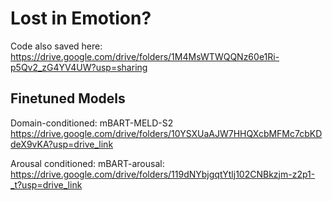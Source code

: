 # Lost in Emotion?

Code also saved here: https://drive.google.com/drive/folders/1M4MsWTWQQNz60e1Ri-p5Qv2_zG4YV4UW?usp=sharing

## Finetuned Models

Domain-conditioned: mBART-MELD-S2 https://drive.google.com/drive/folders/10YSXUaAJW7HHQXcbMFMc7cbKDdeX9vKA?usp=drive_link

Arousal conditioned: mBART-arousal: https://drive.google.com/drive/folders/119dNYbjgqtYtlj102CNBkzjm-z2p1-_t?usp=drive_link
